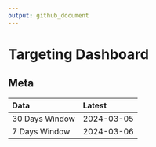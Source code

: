 ```yaml
---
output: github_document
---
```


# Targeting Dashboard



## Meta


|Data           |Latest     |
|:--------------|:----------|
|30 Days Window |2024-03-05 |
|7 Days Window  |2024-03-06 |
